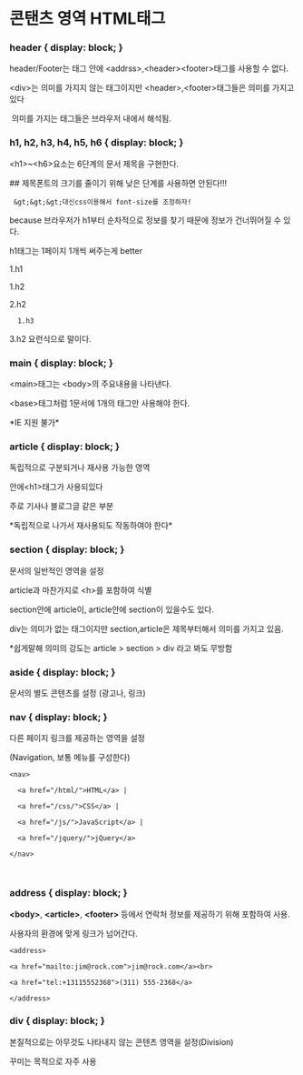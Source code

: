 # 콘탠츠 영역 HTML태그

### **header** **{** **display: block; }**

header/Footer는 태그 안에 &lt;addrss&gt;,&lt;header&gt;&lt;footer&gt;태그를 사용할 수 없다.

&lt;div&gt;는 의미를 가지지 않는 태그이지만 &lt;header&gt;,&lt;footer&gt;태그들은 의미를 가지고 있다

​ 의미를 가지는 태그들은 브라우저 내에서 해석됨.



###  **h1,** **h2,** **h3,** **h4,** **h5,** **h6** **{** **display: block; }**

&lt;h1&gt;~&lt;h6&gt;요소는 6단계의 문서 제목을 구현한다.

\#\# 제목폰트의 크기를 줄이기 위해 낮은 단계를 사용하면 안된다!!!

     &gt;&gt;&gt;대신css이용해서 font-size를 조정하자!

 because 브라우저가 h1부터 순차적으로 정보를 찾기 때문에 정보가 건너뛰어질 수 있다.

 h1태그는 1페이지 1개씩 써주는게 better

1.h1

   1.h2

   2.h2

      1.h3

   3.h2                요런식으로 말이다.

###  

### **main** **{** **display: block; }**

&lt;main&gt;태그는 &lt;body&gt;의 주요내용을 나타낸다.

&lt;base&gt;태그처럼 1문서에 1개의 태그만 사용해야 한다.

\*IE 지원 불가\*

### 

###  **article** **{** **display: block; }**

독립적으로 구분되거나 재사용 가능한 영역

 안에&lt;h1&gt;태그가 사용되있다

주로 기사나 블로그글 같은 부분

\*독립적으로 나가서 재사용되도 작동하여야 한다\*

###  

### section **{** **display: block; }**

문서의 일반적인 영역을 설정

article과 마찬가지로 &lt;h&gt;를 포함하여 식별

section안에 article이, article안에 section이 있을수도 있다.

 div는 의미가 없는 태그이지만 section,article은 제목부터해서 의미를 가지고 있음.

\*쉽게말해 의미의 강도는 article &gt; section &gt; div 라고 봐도 무방함

###  

### aside **{** **display: block; }**

문서의 별도 콘텐츠를 설정 \(광고나, 링크\)

###  

### nav **{** **display: block; }**

다른 페이지 링크를 제공하는 영역을 설정

\(Navigation, 보통 메뉴를 구성한다\)

```markup
<nav>

  <a href="/html/">HTML</a> |

  <a href="/css/">CSS</a> |

  <a href="/js/">JavaScript</a> |

  <a href="/jquery/">jQuery</a>

</nav>

​
```

###  

### address **{** **display: block; }**

 **&lt;body&gt;**, **&lt;article&gt;**, **&lt;footer&gt;** 등에서 연락처 정보를 제공하기 위해 포함하여 사용.

사용자의 환경에 맞게 링크가 넘어간다.

```markup
<address>

<a href="mailto:jim@rock.com">jim@rock.com</a><br>

<a href="tel:+13115552368">(311) 555-2368</a>

</address>
```

###  

### **div** **{** **display: block; }**

본질적으로는 아무것도 나타내지 않는 콘텐츠 영역을 설정\(Division\)

꾸미는 목적으로 자주 사용

   









